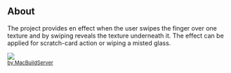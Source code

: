 About
-----

The project provides en effect when the user swipes the finger over one texture and by swiping reveals the texture underneath it. The effect can be applied for scratch-card action or wiping a misted glass.

<!-- MacBuildServer Install Button -->
<div class="macbuildserver-block">
    <a class="macbuildserver-button" href="http://macbuildserver.com/project/github/build/?xcode_project=blured-touch.xcodeproj&amp;target=blured-touch&amp;repo_url=git%40github.com%3Amacbuildserver%2FiOS-Scratch-n-See.git&amp;build_conf=Release" target="_blank"><img src="http://com.macbuildserver.github.s3-website-us-east-1.amazonaws.com/button_up.png"/></a><br/><sup><a href="http://macbuildserver.com/github/opensource/" target="_blank">by
    MacBuildServer</a></sup>
    </div>
<!-- MacBuildServer Install Button -->



